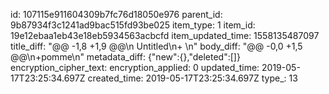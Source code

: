 id: 107115e911604309b7fc76d18050e976
parent_id: 9b87934f3c1241ad9bac515fd93be025
item_type: 1
item_id: 19e12ebaa1eb43e18eb5934563acbcfd
item_updated_time: 1558135487097
title_diff: "@@ -1,8 +1,9 @@\n Untitled\n+ \n"
body_diff: "@@ -0,0 +1,5 @@\n+pomme\n"
metadata_diff: {"new":{},"deleted":[]}
encryption_cipher_text: 
encryption_applied: 0
updated_time: 2019-05-17T23:25:34.697Z
created_time: 2019-05-17T23:25:34.697Z
type_: 13